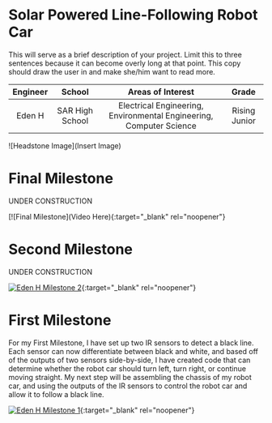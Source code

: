 ﻿# Solar Powered Line-Following Robot Car
This will serve as a brief description of your project. Limit this to three sentences because it can become overly long at that point. This copy should draw the user in and make she/him want to read more.

| **Engineer** | **School** | **Areas of Interest** | **Grade** |
|:--:|:--:|:--:|:--:|
| Eden H | SAR High School | Electrical Engineering, Environmental Engineering, Computer Science | Rising Junior

![Headstone Image](Insert Image)
  
# Final Milestone
UNDER CONSTRUCTION

[![Final Milestone](Video Here){:target="_blank" rel="noopener"}

# Second Milestone
UNDER CONSTRUCTION

[![Eden H Milestone 2](https://res.cloudinary.com/marcomontalbano/image/upload/v1626646693/video_to_markdown/images/youtube--kdTgERcL5lk-c05b58ac6eb4c4700831b2b3070cd403.jpg)](https://youtu.be/kdTgERcL5lk "Eden H Milestone 2"){:target="_blank" rel="noopener"}

# First Milestone
For my First Milestone, I have set up two IR sensors to detect a black line. Each sensor can now differentiate between black and white, and based off of the outputs of two sensors side-by-side, I have created code that can determine whether the robot car should turn left, turn right, or continue moving straight.
My next step will be assembling the chassis of my robot car, and using the outputs of the IR sensors to control the robot car and allow it to follow a black line.

[![Eden H Milestone 1](https://res.cloudinary.com/marcomontalbano/image/upload/v1626187887/video_to_markdown/images/youtube--15n1ZdJsuV4-c05b58ac6eb4c4700831b2b3070cd403.jpg)](https://youtu.be/15n1ZdJsuV4 "Eden H Milestone 1"){:target="_blank" rel="noopener"}

